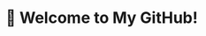 # 👋 Welcome to My GitHub!  
<!---
Hello and welcome to my GitHub! 🎉  

This year, **2025**, I’ve decided to get back into using GitHub and will try my best to update my projects regularly.  
If you're interested in what I do, feel free to **follow** me and stay tuned! 🚀  

## 🔥 About Me  
- 👨‍💻 Data Engineer | Data Scientist | Business Intelligence  
- 📊 Passionate about Big Data, AI, Data Pipelines & Automation  
- 🎯 My goal is to become a **Data Specialist** who understands the full pipeline, from **Data Engineering → Data Science → Business Insights**  

## 📌 What to Expect?  
🔹 Projects related to Data Science, ETL, and AI  
🔹 Experimental ideas and personal explorations  
🔹 Notes and things I learn along the way  

📫 Feel free to connect with me on [LinkedIn]([#](https://www.linkedin.com/in/nattapat-kongpanya/)) or drop a message on GitHub Discussions!  

---

Thanks for stopping by, and see you in the next project! 🚀  


<!---
3igtem/3igtem is a ✨ special ✨ repository because its `README.md` (this file) appears on your GitHub profile.
You can click the Preview link to take a look at your changes.
--->
